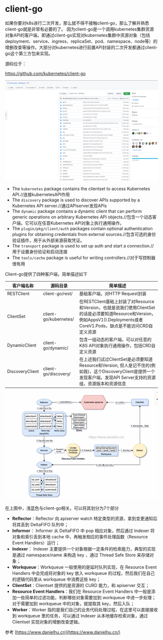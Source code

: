 # client-go

如果你要对k8s进行二次开发，那么就不得不接触client-go，那么了解并熟悉client-go就是非常有必要的了。 因为client-go是一个调用kubernetes集群资源对象API的客户端，即通过client-go实现对kubernetes集群中资源对象（包括deployment、service、ingress、replicaSet、pod、namespace、node等）的增删改查等操作。大部分对kubernetes进行前置API封装的二次开发都通过client-go这个第三方包来实现。

源码位于：

https://github.com/kubernetes/client-go

![client-go目录格式](https://github.com/wenchajun/docs/blob/master/docs/images/client-go%E7%9B%AE%E5%BD%95%E6%A0%BC%E5%BC%8F.png)

- The `kubernetes` package contains the clientset to access Kubernetes API.//连接kubernetesAPI作用
- The `discovery` package is used to discover APIs supported by a Kubernetes API server.//通过APIserver发现APIs
- The `dynamic` package contains a dynamic client that can perform generic operations on arbitrary Kubernetes API objects.//包含一个动态客户端，它可以在任意Kubernetes API对象上执行通用操作。
- The `plugin/pkg/client/auth` packages contain optional authentication plugins for obtaining credentials from external sources.//包含可选的身份验证插件，用于从外部来源获取凭证。 
- The `transport` package is used to set up auth and start a connection.//用于设置身份验证和启动连接
- The `tools/cache` package is useful for writing controllers.//对于写控制器很有用

Client-go提供了四种客户端，简单描述如下

| 客户端名称      | 源码目录              | 简单描述                                                     |
| --------------- | --------------------- | ------------------------------------------------------------ |
| RESTClient      | client-go/rest/       | 基础客户端，对HTTP Request封装                               |
| ClientSet       | client-go/kubernetes/ | 在RESTClient基础上封装了对Resource和Version，也就是说我们使用ClientSet的话是必须要知道Resource和Version， 例如AppsV1().Deployments或者CoreV1.Pods，缺点是不能访问CRD自定义资源 |
| DynamicClient   | client-go/dynamic/    | 包含一组动态的客户端，可以对任意的K8S API对象执行通用操作，包括CRD自定义资源 |
| DiscoveryClient | client-go/discovery/  | 在上述我们试过ClientSet是必须要知道Resource和Version, 但人是记不住的(例如我)，这个DiscoveryClient是提供一个发现客户端，发现API Server支持的资源组，资源版本和资源信息 |

![编写自定义控制器所依赖的组件](https://github.com/wenchajun/docs/blob/master/docs/images/%E7%BC%96%E5%86%99%E8%87%AA%E5%AE%9A%E4%B9%89%E6%8E%A7%E5%88%B6%E5%99%A8%E6%89%80%E4%BE%9D%E8%B5%96%E7%9A%84%E7%BB%84%E4%BB%B6.png)

在上图中，浅蓝色与client-go相关。可以将其划分为7个部分

- **Reflector**：Reflector 向 apiserver watch 特定类型的资源，拿到变更通知后将其丢到 DeltaFIFO 队列中；
- **Informer**： Informer 从 DeltaFIFO 中 pop 相应对象，然后通过 Indexer 将对象和索引丢到本地 cache 中，再触发相应的事件处理函数（Resource Event Handlers）运行；
- **Indexer**： Indexer 主要提供一个对象根据一定条件的检索能力，典型的实现是通过 namespace/name 来构造 key ，通过 Thread Safe Store 来存储对象；
- **Workqueue**：Workqueue 一般使用的是延时队列实现，在 Resource Event Handlers 中会完成将对象的 key 放入 workqueue 的过程，然后我们在自己的逻辑代码里从 workqueue 中消费这些 key；
- **ClientSet**：Clientset 提供的是资源的 CURD 能力，和 apiserver 交互；
- **Resource Event Handlers**：我们在 Resource Event Handlers 中一般是添加一些简单的过滤功能，判断哪些对象需要加到 workqueue 中进一步处理；对于需要加到 workqueue 中的对象，就提取其 key，然后入队；
- **Worker**：Worker 指的是我们自己的业务代码处理过程，在这里可以直接接收到 workqueue 里的任务，可以通过 Indexer 从本地缓存检索对象，通过 Clientset 实现对象的增删改查逻辑。

参考 [https://www.danielhu.cn](https://www.danielhu.cn/)
